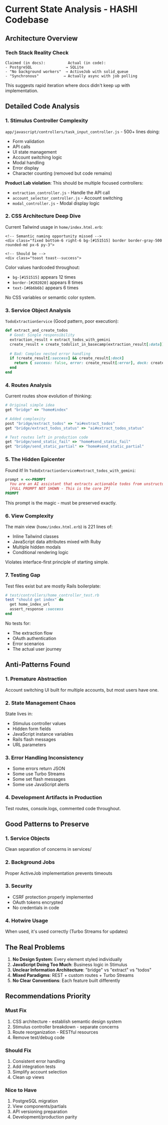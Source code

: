 # Current State Analysis - HASHI Codebase

## Architecture Overview

### Tech Stack Reality Check
```
Claimed (in docs):          Actual (in code):
- PostgreSQL               → SQLite
- "No background workers"  → ActiveJob with solid_queue
- "Synchronous"           → Actually async with job polling
```

This suggests rapid iteration where docs didn't keep up with implementation.

## Detailed Code Analysis

### 1. Stimulus Controller Complexity
`app/javascript/controllers/task_input_controller.js` - 500+ lines doing:
- Form validation
- API calls
- UI state management  
- Account switching logic
- Modal handling
- Error display
- Character counting (removed but code remains)

**Product Lab violation**: This should be multiple focused controllers:
- `extraction_controller.js` - Handle the API call
- `account_selector_controller.js` - Account switching
- `modal_controller.js` - Modal display logic

### 2. CSS Architecture Deep Dive

Current Tailwind usage in `home/index.html.erb`:
```erb
<!-- Semantic naming opportunity missed -->
<div class="fixed bottom-6 right-6 bg-[#151515] border border-gray-500 rounded-md px-6 py-3">

<!-- Should be -->
<div class="toast toast--success">
```

Color values hardcoded throughout:
- `bg-[#151515]` appears 12 times
- `border-[#202020]` appears 8 times  
- `text-[#6b6b6b]` appears 6 times

No CSS variables or semantic color system.

### 3. Service Object Analysis

`TodoExtractionService` (Good pattern, poor execution):
```ruby
def extract_and_create_todos
  # Good: Single responsibility
  extraction_result = extract_todos_with_gemini
  create_result = create_todolist_in_basecamp(extraction_result[:data])
  
  # Bad: Complex nested error handling
  if !create_result[:success] && create_result[:dock]
    return { success: false, error: create_result[:error], dock: create_result[:dock] }
  end
end
```

### 4. Routes Analysis

Current routes show evolution of thinking:
```ruby
# Original simple idea
get "bridge" => "home#index"

# Added complexity
post "bridge/extract_todos" => "ai#extract_todos"
get "bridge/extract_todos_status" => "ai#extract_todos_status"

# Test routes left in production code
get "bridge/send_static_fail" => "home#send_static_fail"
get "bridge/send_static_partial" => "home#send_static_partial"
```

### 5. The Hidden Epicenter

Found it! In `TodoExtractionService#extract_todos_with_gemini`:
```ruby
prompt = <<~PROMPT
  You are an AI assistant that extracts actionable todos from unstructured text...
  [FULL PROMPT NOT SHOWN - This is the core IP]
PROMPT
```

This prompt is the magic - must be preserved exactly.

### 6. View Complexity

The main view (`home/index.html.erb`) is 221 lines of:
- Inline Tailwind classes
- JavaScript data attributes mixed with Ruby
- Multiple hidden modals
- Conditional rendering logic

Violates interface-first principle of starting simple.

### 7. Testing Gap

Test files exist but are mostly Rails boilerplate:
```ruby
# test/controllers/home_controller_test.rb
test "should get index" do
  get home_index_url
  assert_response :success
end
```

No tests for:
- The extraction flow
- OAuth authentication
- Error scenarios
- The actual user journey

## Anti-Patterns Found

### 1. Premature Abstraction
Account switching UI built for multiple accounts, but most users have one.

### 2. State Management Chaos
State lives in:
- Stimulus controller values
- Hidden form fields
- JavaScript instance variables
- Rails flash messages
- URL parameters

### 3. Error Handling Inconsistency
- Some errors return JSON
- Some use Turbo Streams
- Some set flash messages
- Some use JavaScript alerts

### 4. Development Artifacts in Production
Test routes, console.logs, commented code throughout.

## Good Patterns to Preserve

### 1. Service Objects
Clean separation of concerns in services/

### 2. Background Jobs  
Proper ActiveJob implementation prevents timeouts

### 3. Security
- CSRF protection properly implemented
- OAuth tokens encrypted
- No credentials in code

### 4. Hotwire Usage
When used, it's used correctly (Turbo Streams for updates)

## The Real Problems

1. **No Design System**: Every element styled individually
2. **JavaScript Doing Too Much**: Business logic in Stimulus
3. **Unclear Information Architecture**: "bridge" vs "extract" vs "todos"
4. **Mixed Paradigms**: REST + custom routes + Turbo Streams
5. **No Clear Conventions**: Each feature built differently

## Recommendations Priority

### Must Fix
1. CSS architecture - establish semantic design system
2. Stimulus controller breakdown - separate concerns
3. Route reorganization - RESTful resources
4. Remove test/debug code

### Should Fix  
1. Consistent error handling
2. Add integration tests
3. Simplify account selection
4. Clean up views

### Nice to Have
1. PostgreSQL migration
2. View components/partials
3. API versioning preparation
4. Development/production parity